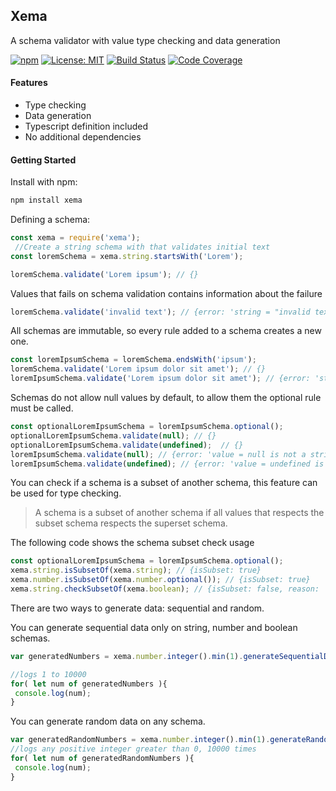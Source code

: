 Xema
-------------

 A schema validator with value type checking and data generation 

[![npm](https://img.shields.io/npm/v/xema.svg?style=flat-square)](https://www.npmjs.com/package/xema)
[![License: MIT](https://img.shields.io/badge/License-MIT-green.svg?style=flat-square)](https://opensource.org/licenses/MIT)
[![Build Status](https://img.shields.io/travis/OmarCastro/xema/master.svg?style=flat-square)](https://travis-ci.org/OmarCastro/xema)
[![Code Coverage](https://img.shields.io/codecov/c/github/OmarCastro/xema.svg?style=flat-square)](https://codecov.io/gh/OmarCastro/xema)

#### Features

 - Type checking
 - Data generation
 - Typescript definition included
 - No additional dependencies


#### Getting Started

Install with npm:
```Bash
npm install xema
```

Defining a schema:
```Javascript
const xema = require('xema');
 //Create a string schema with that validates initial text
const loremSchema = xema.string.startsWith('Lorem');

loremSchema.validate('Lorem ipsum'); // {} 
```

Values that fails on schema validation contains information about the failure
```Javascript
loremSchema.validate('invalid text'); // {error: 'string = "invalid text" does not start with "Lorem"'}
```

All schemas are immutable, so every rule added to a schema creates a new one.
```Javascript
const loremIpsumSchema = loremSchema.endsWith('ipsum');
loremSchema.validate('Lorem ipsum dolor sit amet'); // {} 
loremIpsumSchema.validate('Lorem ipsum dolor sit amet'); // {error: 'string = "Lorem ipsum dolor sit ame" does not end with "ipsum"'}
```

Schemas do not allow null values by default, to allow them the optional rule must be called.
```Javascript
const optionalLoremIpsumSchema = loremIpsumSchema.optional();
optionalLoremIpsumSchema.validate(null); // {}
optionalLoremIpsumSchema.validate(undefined);  // {}
loremIpsumSchema.validate(null); // {error: 'value = null is not a string'}
loremIpsumSchema.validate(undefined); // {error: 'value = undefined is not a string'}
```


You can check if a schema is a subset of another schema, this feature can be used for type checking. 

> A schema is a subset of another schema if all values that respects the subset schema respects the superset schema.

The following code shows the schema subset check usage
```Javascript
const optionalLoremIpsumSchema = loremIpsumSchema.optional();
xema.string.isSubsetOf(xema.string); // {isSubset: true}
xema.number.isSubsetOf(xema.number.optional()); // {isSubset: true}
xema.string.checkSubsetOf(xema.boolean); // {isSubset: false, reason: 'StringSchema cannot be a subset of BooleanSchema'}
```

There are two ways to generate data: sequential and random.

You can generate sequential data only on string, number and boolean schemas.
```Javascript
var generatedNumbers = xema.number.integer().min(1).generateSequentialData({maxAmount: 10000}); // generatedNumbers is a generator

//logs 1 to 10000
for( let num of generatedNumbers ){
 console.log(num);
}
```

You can generate random data on any schema.
```Javascript
var generatedRandomNumbers = xema.number.integer().min(1).generateRandomData({maxAmount: 10000}); // generatedRandomNumbers is a generator
//logs any positive integer greater than 0, 10000 times
for( let num of generatedRandomNumbers ){
 console.log(num);
}
```